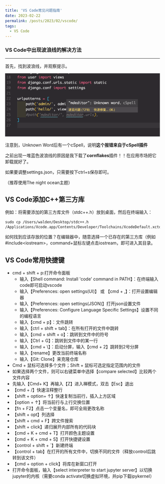 ```yaml
---
title: 'VS Code常见问题指南'
date: 2023-02-22
permalink: /posts/2023/02/vscode/
tags:
  - VS Code
---
```


### VS Code中出现波浪线的解决方法

***

首先，找到波浪线，并观察提示。

<img src="/images/VSCode_solution.png" alt="image-20210312201127731" style="zoom:50%;" />

注意到，Unknown Word后有一个cSpell，说明**这个报错来自于cSpell插件**

之前出现一堆蓝色波浪线的原因是我下载了**cornflakes**插件！！在应用市场把它卸载就好了。

如果要调整settings.json，只需要按下ctrl+s保存即可。

（推荐使用The night ocean主题）

## VS Code添加C++第三方库


例如：将需要添加的第三方库文件（stdc++.h）放到桌面，然后在终端输入：

```shell
sudo cp /Users/walden/Desktop/stdc++.h /Applications/Xcode.app/Contents/Developer/Toolchains/XcodeDefault.xctoolchain/usr/include/c++/v1/stdc++.h
```

如何找到应该存放的位置？在编辑器中，随意选择一个已存在的第三方库（例如#include\<iostream\>，command+鼠标左键点击iostream，即可进入其目录。


## VS Code常用快捷键

- cmd + shift + p:打开命令面板
  - 输入【Shell command: Install 'code' command in PATH】：在终端输入code即可启动vscode
  - 输入【Preferences: open settings(UI)】 或 【cmd + ,】：打开设置编辑器
  - 输入【Preferences: open settings(JSON)】打开json设置文件
  - 输入【Preferences: Configure Language Specific Settings】设置不同的编程语言
  - 输入【cmd + p】：文件跳转
  - 输入【ctrl + shift + tab】：在所有打开的文件中跳转
  - 输入【cmd + shift + o】：跳转到文件中的符号
  - 输入【Ctrl + G】：跳转到文件中的某一行
  - 输入【cmd + \】：启动分屏，输入【cmd + 2】跳转到2号分屏
  - 输入【rename】更改当前终端名称
  - 输入【Git: Clone】来克隆仓库
- Cmd + 鼠标可选择多个文件；Shift + 鼠标可选定指定范围内的文件
- 如果选择两个文件，则可以右键菜单中选择【compare selected】比较两个文件内容
- 先输入【Cmd+ K】再输入【Z】进入禅模式，双击【Esc】退出
- 【cmd + /】快速注释整行
- 【shift + option+ ↑】快速复制当前行，插入上方区域
- 【option + ↑】将当前行与上行交换位置
- 【fn + F2】点击一个变量名，即可全局更改名称
- 【shift + opt】列选择
- 【shift + cmd + F】跨文件搜索
- 【shift + click】递归展开内部所有的代码块
- 【cmd + K + cmd + T】打开颜色主题设置
- 【cmd + K + cmd + S】打开快捷键设置
- 【control + shift + `】新建终端 
- 【control + tab】在打开的所有文件中，切换不同的文件（释放control后跳转到该文件）
- 【cmd + option + click】将库在新窗口打开
- 打开命令面板，输入【select interpreter to start jupyter server】以切换jupyter的内核（需要conda activate切换虚拟环境，并pip下载ipykernel）

